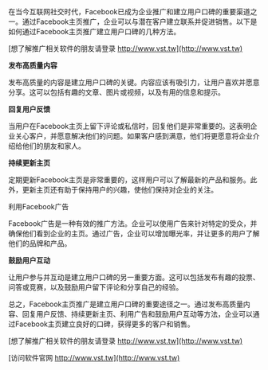 在当今互联网社交时代，Facebook已成为企业推广和建立用户口碑的重要渠道之一。通过Facebook主页推广，企业可以与潜在客户建立联系并促进销售。以下是如何通过Facebook主页推广建立用户口碑的几种方法。

[想了解推广相关软件的朋友请登录 http://www.vst.tw](http://www.vst.tw)

**发布高质量内容**

发布高质量的内容是建立用户口碑的关键。内容应该有吸引力，让用户喜欢并愿意分享。这可以包括有趣的文章、图片或视频，以及有用的信息和提示。

**回复用户反馈**

当用户在Facebook主页上留下评论或私信时，回复他们是非常重要的。这表明企业关心客户，并愿意解决他们的问题。如果客户感到满意，他们将更愿意将企业介绍给他们的朋友和家人。

**持续更新主页**

定期更新Facebook主页是非常重要的，这样用户可以了解最新的产品和服务。此外，更新主页还有助于保持用户的兴趣，使他们保持对企业的关注。

利用Facebook广告

Facebook广告是一种有效的推广方法。企业可以使用广告来针对特定的受众，并确保他们看到企业的主页。通过广告，企业可以增加曝光率，并让更多的用户了解他们的品牌和产品。

**鼓励用户互动**

让用户参与并互动是建立用户口碑的另一重要方面。这可以包括发布有趣的投票、问答或竞赛，以及鼓励用户留下评论和分享自己的经验。

总之，Facebook主页推广是建立用户口碑的重要途径之一。通过发布高质量内容、回复用户反馈、持续更新主页、利用广告和鼓励用户互动等方法，企业可以通过Facebook主页建立良好的口碑，获得更多的客户和销售。

[想了解推广相关软件的朋友请登录 http://www.vst.tw](http://www.vst.tw)


[访问软件官网 http://www.vst.tw](http://www.vst.tw)
